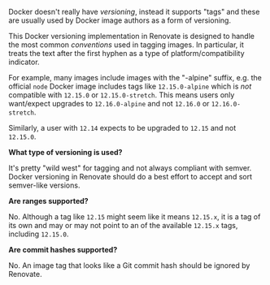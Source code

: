 Docker doesn't really have _versioning_, instead it supports "tags" and these are usually used by Docker image authors as a form of versioning.

This Docker versioning implementation in Renovate is designed to handle the most common _conventions_ used in tagging images. In particular, it treats the text after the first hyphen as a type of platform/compatibility indicator.

For example, many images include images with the "-alpine" suffix, e.g. the official `node` Docker image includes tags like `12.15.0-alpine` which is _not_ compatible with `12.15.0` or `12.15.0-stretch`. This means users only want/expect upgrades to `12.16.0-alpine` and not `12.16.0` or `12.16.0-stretch`.

Similarly, a user with `12.14` expects to be upgraded to `12.15` and not `12.15.0`.

**What type of versioning is used?**

It's pretty "wild west" for tagging and not always compliant with semver. Docker versioning in Renovate should do a best effort to accept and sort semver-like versions.

**Are ranges supported?**

No. Although a tag like `12.15` might seem like it means `12.15.x`, it is a tag of its own and may or may not point to an of the available `12.15.x` tags, including `12.15.0`.

**Are commit hashes supported?**

No. An image tag that looks like a Git commit hash should be ignored by Renovate.
